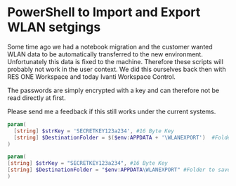 # PowerShell to Import and Export WLAN setgings
Some time ago we had a notebook migration and the customer wanted WLAN data to be automatically transferred to the new environment.
Unfortunately this data is fixed to the machine. Therefore these scripts will probably not work in the user context. We did this ourselves back then with RES ONE Workspace and today Ivanti Workspace Control.

The passwords are simply encrypted with a key and can therefore not be read directly at first.

Please send me a feedback if this still works under the current systems.


```powershell
param(
  [string] $strKey = 'SECRETKEY123a234', #16 Byte Key
  [string] $DestinationFolder = $($env:APPDATA + '\WLANEXPORT')  #Folder to save the encrypted settings
)

````

```powershell
param(
[string] $strKey = "SECRETKEY123a234", #16 Byte Key
[string] $DestinationFolder = "$env:APPDATA\WLANEXPORT" #Folder to save the encrypted settings
)


````